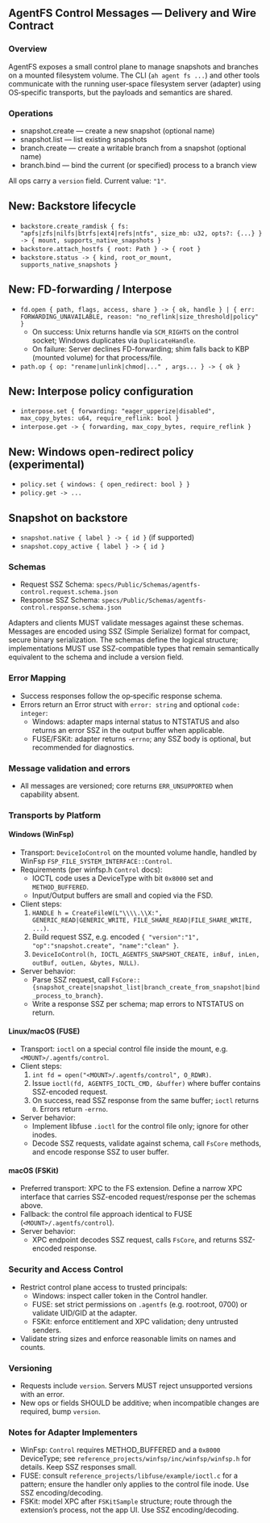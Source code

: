## AgentFS Control Messages — Delivery and Wire Contract

### Overview

AgentFS exposes a small control plane to manage snapshots and branches on a mounted filesystem volume. The CLI (`ah agent fs ...`) and other tools communicate with the running user‑space filesystem server (adapter) using OS‑specific transports, but the payloads and semantics are shared.

### Operations

- snapshot.create — create a new snapshot (optional name)
- snapshot.list — list existing snapshots
- branch.create — create a writable branch from a snapshot (optional name)
- branch.bind — bind the current (or specified) process to a branch view

All ops carry a `version` field. Current value: `"1"`.

## New: Backstore lifecycle
- `backstore.create_ramdisk { fs: "apfs|zfs|nilfs|btrfs|ext4|refs|ntfs", size_mb: u32, opts?: {...} } -> { mount, supports_native_snapshots }`
- `backstore.attach_hostfs { root: Path } -> { root }`
- `backstore.status -> { kind, root_or_mount, supports_native_snapshots }`

## New: FD-forwarding / Interpose
- `fd.open { path, flags, access, share } -> { ok, handle } | { err: FORWARDING_UNAVAILABLE, reason: "no_reflink|size_threshold|policy" }`
  - On success: Unix returns handle via `SCM_RIGHTS` on the control socket; Windows duplicates via `DuplicateHandle`.
  - On failure: Server declines FD-forwarding; shim falls back to KBP (mounted volume) for that process/file.
- `path.op { op: "rename|unlink|chmod|..." , args... } -> { ok }`

## New: Interpose policy configuration
- `interpose.set { forwarding: "eager_upperize|disabled", max_copy_bytes: u64, require_reflink: bool }`
- `interpose.get -> { forwarding, max_copy_bytes, require_reflink }`

## New: Windows open-redirect policy (experimental)
- `policy.set { windows: { open_redirect: bool } }`
- `policy.get -> ...`

## Snapshot on backstore
- `snapshot.native { label } -> { id }` (if supported)
- `snapshot.copy_active { label } -> { id }`

### Schemas

- Request SSZ Schema: `specs/Public/Schemas/agentfs-control.request.schema.json`
- Response SSZ Schema: `specs/Public/Schemas/agentfs-control.response.schema.json`

Adapters and clients MUST validate messages against these schemas. Messages are encoded using SSZ (Simple Serialize) format for compact, secure binary serialization. The schemas define the logical structure; implementations MUST use SSZ-compatible types that remain semantically equivalent to the schema and include a version field.

### Error Mapping

- Success responses follow the op‑specific response schema.
- Errors return an Error struct with `error: string` and optional `code: integer`:
  - Windows: adapter maps internal status to NTSTATUS and also returns an error SSZ in the output buffer when applicable.
  - FUSE/FSKit: adapter returns `-errno`; any SSZ body is optional, but recommended for diagnostics.

### Message validation and errors
- All messages are versioned; core returns `ERR_UNSUPPORTED` when capability absent.

### Transports by Platform

#### Windows (WinFsp)

- Transport: `DeviceIoControl` on the mounted volume handle, handled by WinFsp `FSP_FILE_SYSTEM_INTERFACE::Control`.
- Requirements (per winfsp.h `Control` docs):
  - IOCTL code uses a DeviceType with bit `0x8000` set and `METHOD_BUFFERED`.
  - Input/Output buffers are small and copied via the FSD.
- Client steps:
  1. `HANDLE h = CreateFileW(L"\\\\.\\X:", GENERIC_READ|GENERIC_WRITE, FILE_SHARE_READ|FILE_SHARE_WRITE, ...)`.
  2. Build request SSZ, e.g. encoded `{ "version":"1", "op":"snapshot.create", "name":"clean" }`.
  3. `DeviceIoControl(h, IOCTL_AGENTFS_SNAPSHOT_CREATE, inBuf, inLen, outBuf, outLen, &bytes, NULL)`.
- Server behavior:
  - Parse SSZ request, call `FsCore::{snapshot_create|snapshot_list|branch_create_from_snapshot|bind_process_to_branch}`.
  - Write a response SSZ per schema; map errors to NTSTATUS on return.

#### Linux/macOS (FUSE)

- Transport: `ioctl` on a special control file inside the mount, e.g. `<MOUNT>/.agentfs/control`.
- Client steps:
  1. `int fd = open("<MOUNT>/.agentfs/control", O_RDWR)`.
  2. Issue `ioctl(fd, AGENTFS_IOCTL_CMD, &buffer)` where buffer contains SSZ-encoded request.
  3. On success, read SSZ response from the same buffer; `ioctl` returns `0`. Errors return `-errno`.
- Server behavior:
  - Implement libfuse `.ioctl` for the control file only; ignore for other inodes.
  - Decode SSZ requests, validate against schema, call `FsCore` methods, and encode response SSZ to user buffer.

#### macOS (FSKit)

- Preferred transport: XPC to the FS extension. Define a narrow XPC interface that carries SSZ-encoded request/response per the schemas above.
- Fallback: the control file approach identical to FUSE (`<MOUNT>/.agentfs/control`).
- Server behavior:
  - XPC endpoint decodes SSZ request, calls `FsCore`, and returns SSZ-encoded response.

### Security and Access Control

- Restrict control plane access to trusted principals:
  - Windows: inspect caller token in the Control handler.
  - FUSE: set strict permissions on `.agentfs` (e.g. root:root, 0700) or validate UID/GID at the adapter.
  - FSKit: enforce entitlement and XPC validation; deny untrusted senders.
- Validate string sizes and enforce reasonable limits on names and counts.

### Versioning

- Requests include `version`. Servers MUST reject unsupported versions with an error.
- New ops or fields SHOULD be additive; when incompatible changes are required, bump `version`.

### Notes for Adapter Implementers

- WinFsp: `Control` requires METHOD_BUFFERED and a `0x8000` DeviceType; see `reference_projects/winfsp/inc/winfsp/winfsp.h` for details. Keep SSZ responses small.
- FUSE: consult `reference_projects/libfuse/example/ioctl.c` for a pattern; ensure the handler only applies to the control file inode. Use SSZ encoding/decoding.
- FSKit: model XPC after `FSKitSample` structure; route through the extension’s process, not the app UI. Use SSZ encoding/decoding.

